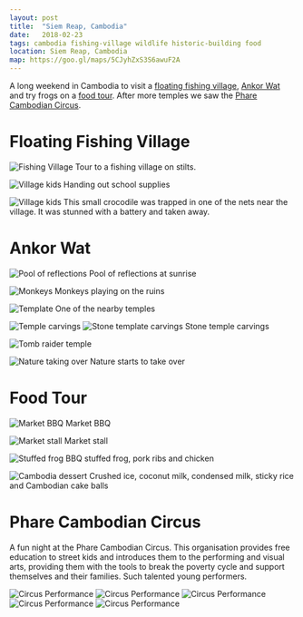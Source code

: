 ```yaml
---
layout: post
title:  "Siem Reap, Cambodia"
date:   2018-02-23
tags: cambodia fishing-village wildlife historic-building food
location: Siem Reap, Cambodia
map: https://goo.gl/maps/5CJyhZxS3S6awuF2A
---
```

A long weekend in Cambodia to visit
a [floating fishing village](#floating-fishing-village),
[Ankor Wat](#ankor-wat)
and try frogs on a [food tour](#food-tour).
After more temples we saw the [Phare Cambodian Circus](#phare-cambodian-circus).

Floating Fishing Village
========================

![Fishing Village](/photos/cambodia/fishing-village-1.jpg)
Tour to a fishing village on stilts.

![Village kids](/photos/cambodia/kids.jpg)
Handing out school supplies

![Village kids](/photos/cambodia/croc.jpg)
This small crocodile was trapped in one of the nets near the village.
It was stunned with a battery and taken away.

Ankor Wat
=========

![Pool of reflections](/photos/cambodia/ankor1.jpg)
Pool of reflections at sunrise

![Monkeys](/photos/cambodia/ankor2.jpg)
Monkeys playing on the ruins

![Template](/photos/cambodia/ankor3.jpg)
One of the nearby temples

![Temple carvings](/photos/cambodia/ankor4.jpg)
![Stone template carvings](/photos/cambodia/ankor5.jpg)
Stone temple carvings

![Tomb raider temple](/photos/cambodia/ankor6.jpg)

![Nature taking over](/photos/cambodia/ankor7.jpg)
Nature starts to take over

Food Tour
=========

![Market BBQ](/photos/cambodia/food1.jpg)
Market BBQ

![Market stall](/photos/cambodia/food2.jpg)
Market stall

![Stuffed frog](/photos/cambodia/frog.jpg)
BBQ stuffed frog, pork ribs and chicken

![Cambodia dessert](/photos/cambodia/crushed-ice.jpg)
Crushed ice, coconut milk, condensed milk, sticky rice and Cambodian cake balls

Phare Cambodian Circus
======================
A fun night at the Phare Cambodian Circus. This organisation provides free
education to street kids and introduces them to the performing and visual arts,
providing them with the tools to break the poverty cycle and support themselves
and their families. Such talented young performers.

![Circus Performance](/photos/cambodia/circus1.jpg)
![Circus Performance](/photos/cambodia/circus2.jpg)
![Circus Performance](/photos/cambodia/circus3.jpg)
![Circus Performance](/photos/cambodia/circus4.jpg)
![Circus Performance](/photos/cambodia/circus5.jpg)
